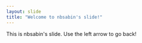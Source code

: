 ```yaml
---
layout: slide
title: "Welcome to nbsabin's slide!"
---
```

This is nbsabin's slide.
Use the left arrow to go back!
